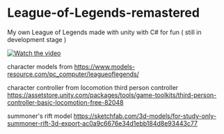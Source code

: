 # League-of-Legends-remastered

My own League of Legends made with unity with C# for fun ( still in development stage )



[![Watch the video](https://imgur.com/QC6VOp5)](https://www.youtube.com/watch?v=Ak2sP-YvsOE)




character models from 
  https://www.models-resource.com/pc_computer/leagueoflegends/

character controller from locomotion third person controller
  https://assetstore.unity.com/packages/tools/game-toolkits/third-person-controller-basic-locomotion-free-82048
 
summoner's rift model 
  https://sketchfab.com/3d-models/for-study-only-summoner-rift-3d-export-ac0a9c6676e34d1ebb184d8e93443c77





